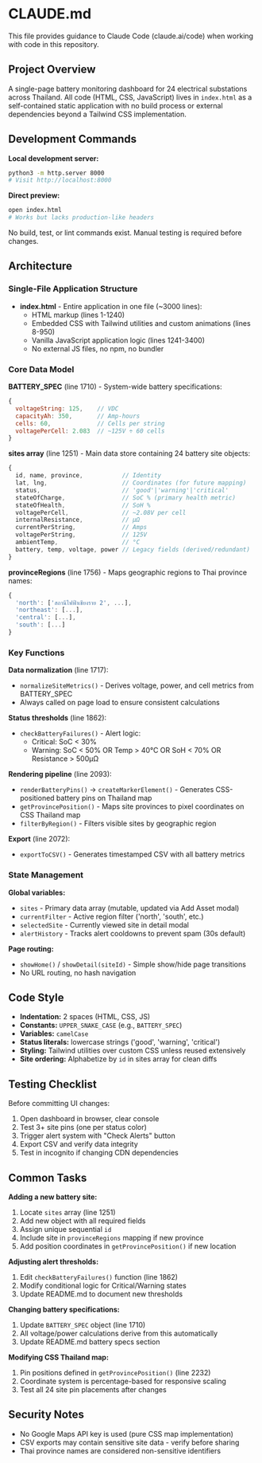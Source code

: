 # CLAUDE.md

This file provides guidance to Claude Code (claude.ai/code) when working with code in this repository.

## Project Overview

A single-page battery monitoring dashboard for 24 electrical substations across Thailand. All code (HTML, CSS, JavaScript) lives in `index.html` as a self-contained static application with no build process or external dependencies beyond a Tailwind CSS implementation.

## Development Commands

**Local development server:**
```bash
python3 -m http.server 8000
# Visit http://localhost:8000
```

**Direct preview:**
```bash
open index.html
# Works but lacks production-like headers
```

No build, test, or lint commands exist. Manual testing is required before changes.

## Architecture

### Single-File Application Structure

- **index.html** - Entire application in one file (~3000 lines):
  - HTML markup (lines 1-1240)
  - Embedded CSS with Tailwind utilities and custom animations (lines 8-950)
  - Vanilla JavaScript application logic (lines 1241-3400)
  - No external JS files, no npm, no bundler

### Core Data Model

**BATTERY_SPEC** (line 1710) - System-wide battery specifications:
```javascript
{
  voltageString: 125,    // VDC
  capacityAh: 350,       // Amp-hours
  cells: 60,             // Cells per string
  voltagePerCell: 2.083  // ~125V ÷ 60 cells
}
```

**sites array** (line 1251) - Main data store containing 24 battery site objects:
```javascript
{
  id, name, province,           // Identity
  lat, lng,                     // Coordinates (for future mapping)
  status,                       // 'good'|'warning'|'critical'
  stateOfCharge,                // SoC % (primary health metric)
  stateOfHealth,                // SoH %
  voltagePerCell,               // ~2.08V per cell
  internalResistance,           // µΩ
  currentPerString,             // Amps
  voltagePerString,             // 125V
  ambientTemp,                  // °C
  battery, temp, voltage, power // Legacy fields (derived/redundant)
}
```

**provinceRegions** (line 1756) - Maps geographic regions to Thai province names:
```javascript
{
  'north': ['สถานีไฟฟ้าเชียงราย 2', ...],
  'northeast': [...],
  'central': [...],
  'south': [...]
}
```

### Key Functions

**Data normalization** (line 1717):
- `normalizeSiteMetrics()` - Derives voltage, power, and cell metrics from BATTERY_SPEC
- Always called on page load to ensure consistent calculations

**Status thresholds** (line 1862):
- `checkBatteryFailures()` - Alert logic:
  - Critical: SoC < 30%
  - Warning: SoC < 50% OR Temp > 40°C OR SoH < 70% OR Resistance > 500µΩ

**Rendering pipeline** (line 2093):
- `renderBatteryPins()` → `createMarkerElement()` - Generates CSS-positioned battery pins on Thailand map
- `getProvincePosition()` - Maps site provinces to pixel coordinates on CSS Thailand map
- `filterByRegion()` - Filters visible sites by geographic region

**Export** (line 2072):
- `exportToCSV()` - Generates timestamped CSV with all battery metrics

### State Management

**Global variables:**
- `sites` - Primary data array (mutable, updated via Add Asset modal)
- `currentFilter` - Active region filter ('north', 'south', etc.)
- `selectedSite` - Currently viewed site in detail modal
- `alertHistory` - Tracks alert cooldowns to prevent spam (30s default)

**Page routing:**
- `showHome()` / `showDetail(siteId)` - Simple show/hide page transitions
- No URL routing, no hash navigation

## Code Style

- **Indentation:** 2 spaces (HTML, CSS, JS)
- **Constants:** `UPPER_SNAKE_CASE` (e.g., `BATTERY_SPEC`)
- **Variables:** `camelCase`
- **Status literals:** lowercase strings ('good', 'warning', 'critical')
- **Styling:** Tailwind utilities over custom CSS unless reused extensively
- **Site ordering:** Alphabetize by `id` in sites array for clean diffs

## Testing Checklist

Before committing UI changes:
1. Open dashboard in browser, clear console
2. Test 3+ site pins (one per status color)
3. Trigger alert system with "Check Alerts" button
4. Export CSV and verify data integrity
5. Test in incognito if changing CDN dependencies

## Common Tasks

**Adding a new battery site:**
1. Locate `sites` array (line 1251)
2. Add new object with all required fields
3. Assign unique sequential `id`
4. Include site in `provinceRegions` mapping if new province
5. Add position coordinates in `getProvincePosition()` if new location

**Adjusting alert thresholds:**
1. Edit `checkBatteryFailures()` function (line 1862)
2. Modify conditional logic for Critical/Warning states
3. Update README.md to document new thresholds

**Changing battery specifications:**
1. Update `BATTERY_SPEC` object (line 1710)
2. All voltage/power calculations derive from this automatically
3. Update README.md battery specs section

**Modifying CSS Thailand map:**
1. Pin positions defined in `getProvincePosition()` (line 2232)
2. Coordinate system is percentage-based for responsive scaling
3. Test all 24 site pin placements after changes

## Security Notes

- No Google Maps API key is used (pure CSS map implementation)
- CSV exports may contain sensitive site data - verify before sharing
- Thai province names are considered non-sensitive identifiers
